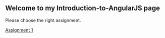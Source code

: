 ## Welcome to my Introduction-to-AngularJS page

Please choose the right assignment.

[Assignment 1](assignment1/assignment1-starter-code/index.html)




